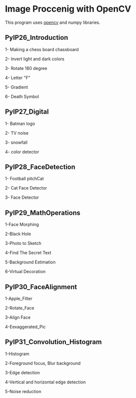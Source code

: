 # Image Proccenig with OpenCV
This program uses [opencv](https://github.com/opencv/opencv) and numpy libraries.

## PyIP26_Introduction

 1- Making a chess board chassboard

2- Invert light and dark colors

3- Rotate 180 degree

4- Letter "F"

5- Gradient

6- Death Symbol

## PyIP27_Digital
1- Batman logo

2- TV noise

3- snowfall

4- color detector

## PyIP28_FaceDetection
1- Football pitchCat 

2- Cat Face Detector

3- Face Detector

## PyIP29_MathOperations
1-Face Morphing

2-Black Hole

3-Photo to Sketch

4-Find The Secret Text

5-Background Estimation

6-Virtual Decoration

## PyIP30_FaceAlignment
1-Apple_Filter

2-Rotate_Face

3-Align Face

4-Eexaggerated_Pic

## PyIP31_Convolution_Histogram
1-Histogram 

2-Foreground focus, Blur background

3-Edge detection

4-Vertical and horizontal edge detection

5-Noise reduction





